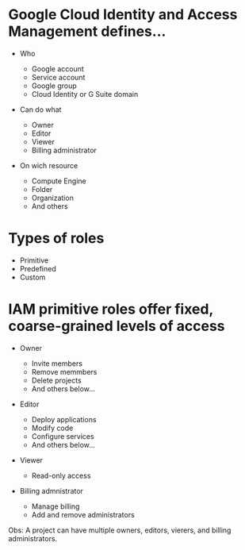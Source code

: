 # Google Cloud Identity and Access Management defines...

- Who
    - Google account
    - Service account
    - Google group
    - Cloud Identity or G Suite domain

- Can do what
    - Owner
    - Editor
    - Viewer
    - Billing administrator

- On wich resource
    - Compute Engine
    - Folder
    - Organization
    - And others

# Types of roles

- Primitive
- Predefined
- Custom

# IAM primitive roles offer fixed, coarse-grained levels of access

- Owner
    - Invite members
    - Remove memmbers
    - Delete projects
    - And others below...

- Editor
    - Deploy applications
    - Modify code
    - Configure services
    - And others below...

- Viewer
    - Read-only access

- Billing admnistrator
    - Manage billing
    - Add and remove administrators

Obs: A project can have multiple owners, editors, vierers, and billing administrators.
